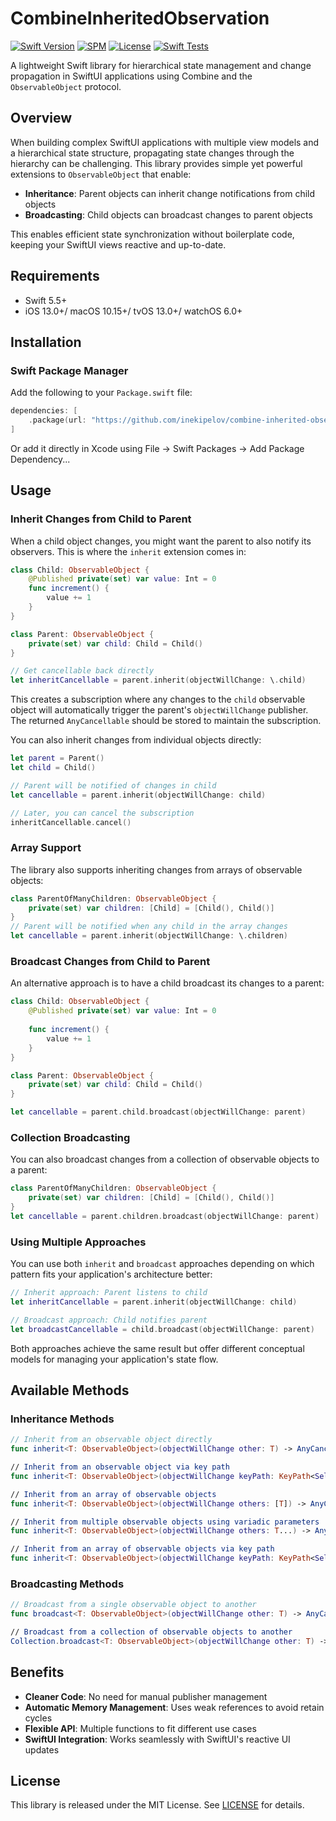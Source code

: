 # CombineInheritedObservation

[![Swift Version](https://img.shields.io/badge/Swift-5.5+-orange.svg)](https://swift.org/)
[![SPM](https://img.shields.io/badge/SPM-compatible-brightgreen.svg)](https://swift.org/package-manager/)
[![License](https://img.shields.io/badge/license-MIT-blue.svg)](LICENSE)
[![Swift Tests](https://github.com/inekipelov/combine-inherited-observation/actions/workflows/swift.yml/badge.svg)](https://github.com/inekipelov/combine-inherited-observation/actions/workflows/swift.yml)

A lightweight Swift library for hierarchical state management and change propagation in SwiftUI applications using Combine and the `ObservableObject` protocol.

## Overview

When building complex SwiftUI applications with multiple view models and a hierarchical state structure, propagating state changes through the hierarchy can be challenging. This library provides simple yet powerful extensions to `ObservableObject` that enable:

- **Inheritance**: Parent objects can inherit change notifications from child objects
- **Broadcasting**: Child objects can broadcast changes to parent objects

This enables efficient state synchronization without boilerplate code, keeping your SwiftUI views reactive and up-to-date.

## Requirements

- Swift 5.5+
- iOS 13.0+/ macOS 10.15+/ tvOS 13.0+/ watchOS 6.0+

## Installation

### Swift Package Manager

Add the following to your `Package.swift` file:

```swift
dependencies: [
    .package(url: "https://github.com/inekipelov/combine-inherited-observation.git", from: "0.2.0")
]
```

Or add it directly in Xcode using File → Swift Packages → Add Package Dependency...

## Usage

### Inherit Changes from Child to Parent

When a child object changes, you might want the parent to also notify its observers. This is where the `inherit` extension comes in:

```swift
class Child: ObservableObject {
    @Published private(set) var value: Int = 0
    func increment() {
        value += 1
    }
}

class Parent: ObservableObject {
    private(set) var child: Child = Child()
}

// Get cancellable back directly
let inheritCancellable = parent.inherit(objectWillChange: \.child)
```

This creates a subscription where any changes to the `child` observable object will automatically trigger the parent's `objectWillChange` publisher. The returned `AnyCancellable` should be stored to maintain the subscription.

You can also inherit changes from individual objects directly:

```swift
let parent = Parent()
let child = Child()

// Parent will be notified of changes in child
let cancellable = parent.inherit(objectWillChange: child)

// Later, you can cancel the subscription
inheritCancellable.cancel()
```

### Array Support

The library also supports inheriting changes from arrays of observable objects:

```swift
class ParentOfManyChildren: ObservableObject {
    private(set) var children: [Child] = [Child(), Child()]
}
// Parent will be notified when any child in the array changes
let cancellable = parent.inherit(objectWillChange: \.children)
```

### Broadcast Changes from Child to Parent

An alternative approach is to have a child broadcast its changes to a parent:

```swift
class Child: ObservableObject {
    @Published private(set) var value: Int = 0
    
    func increment() {
        value += 1
    }
}

class Parent: ObservableObject {
    private(set) var child: Child = Child()
}

let cancellable = parent.child.broadcast(objectWillChange: parent)
```

### Collection Broadcasting

You can also broadcast changes from a collection of observable objects to a parent:

```swift
class ParentOfManyChildren: ObservableObject {
    private(set) var children: [Child] = [Child(), Child()]
}
let cancellable = parent.children.broadcast(objectWillChange: parent)
```

### Using Multiple Approaches

You can use both `inherit` and `broadcast` approaches depending on which pattern fits your application's architecture better:

```swift
// Inherit approach: Parent listens to child
let inheritCancellable = parent.inherit(objectWillChange: child)

// Broadcast approach: Child notifies parent
let broadcastCancellable = child.broadcast(objectWillChange: parent)
```

Both approaches achieve the same result but offer different conceptual models for managing your application's state flow.

## Available Methods

### Inheritance Methods

```swift
// Inherit from an observable object directly
func inherit<T: ObservableObject>(objectWillChange other: T) -> AnyCancellable

// Inherit from an observable object via key path
func inherit<T: ObservableObject>(objectWillChange keyPath: KeyPath<Self, T>) -> AnyCancellable

// Inherit from an array of observable objects
func inherit<T: ObservableObject>(objectWillChange others: [T]) -> AnyCancellable

// Inherit from multiple observable objects using variadic parameters
func inherit<T: ObservableObject>(objectWillChange others: T...) -> AnyCancellable

// Inherit from an array of observable objects via key path
func inherit<T: ObservableObject>(objectWillChange keyPath: KeyPath<Self, [T]>) -> AnyCancellable
```

### Broadcasting Methods

```swift
// Broadcast from a single observable object to another
func broadcast<T: ObservableObject>(objectWillChange other: T) -> AnyCancellable

// Broadcast from a collection of observable objects to another
Collection.broadcast<T: ObservableObject>(objectWillChange other: T) -> AnyCancellable
```

## Benefits

- **Cleaner Code**: No need for manual publisher management
- **Automatic Memory Management**: Uses weak references to avoid retain cycles
- **Flexible API**: Multiple functions to fit different use cases
- **SwiftUI Integration**: Works seamlessly with SwiftUI's reactive UI updates

## License

This library is released under the MIT License. See [LICENSE](LICENSE) for details.
